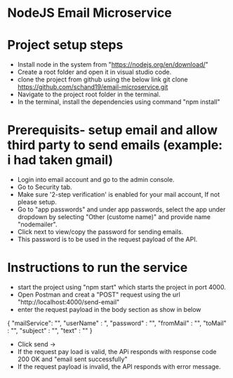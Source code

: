 
# NodeJS Email Microservice 

# Project setup steps

* Install node in the system from "https://nodejs.org/en/download/"
* Create a root folder and open it in visual studio code.
* clone the project from github using the below link
  git clone https://github.com/schand19/email-microservice.git
* Navigate to the project root folder in the terminal.
* In the terminal, install the dependencies using command "npm install"


# Prerequisits- setup email and allow third party to send emails (example: i had taken gmail)
* Login into email account and go to the admin console.
* Go to Security tab.
* Make sure '2-step verification' is enabled for your mail account, If not please setup.
* Go to "app passwords" and under app passwords, select the app under dropdown by selecting "Other (custome name)" and provide name "nodemailer".
* Click next to view/copy the password for sending emails.
* This password is to be used in the request payload of the API.

# Instructions to run the service

* start the project using "npm start" which starts the project in port 4000.
* Open Postman and creat a "POST" request using the url "http://localhost:4000/send-email"
* enter the request payload in the body section as show in below

{ "mailService": "<service provider domain name Example: gmail>",
  "userName" : "<your email>,
  "password" : "<password taken from gmail app passwords>", 
  "fromMail" : "<your email>",
  "toMail" : "<recepient mail id>",
  "subject" : "<subject of mail>",
  "text" : "<mail content>" }

* Click send -> 
* If the request pay load is valid, the APi responds with response code 200 OK and "email sent successfully"
* If the request payload is invalid, the API responds with error message.
